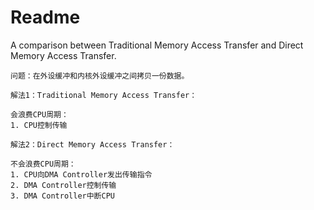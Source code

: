 # Readme
A comparison between Traditional Memory Access Transfer and Direct Memory Access Transfer.

```
问题：在外设缓冲和内核外设缓冲之间拷贝一份数据。
```

```
解法1：Traditional Memory Access Transfer：

会浪费CPU周期：
1. CPU控制传输
```

```
解法2：Direct Memory Access Transfer：

不会浪费CPU周期：
1. CPU向DMA Controller发出传输指令
2. DMA Controller控制传输
3. DMA Controller中断CPU
```
